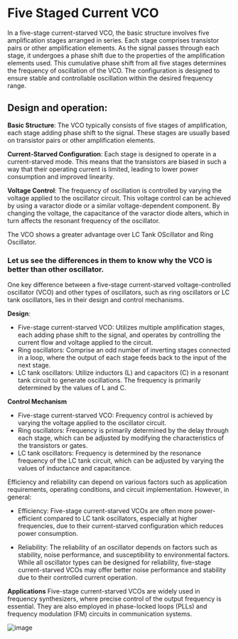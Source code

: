 # Five Staged Current VCO

In a five-stage current-starved VCO, the basic structure involves five amplification stages arranged in series. Each stage comprises transistor pairs or other amplification elements. As the signal passes through each stage, it undergoes a phase shift due to the properties of the amplification elements used. This cumulative phase shift from all five stages determines the frequency of oscillation of the VCO. The configuration is designed to ensure stable and controllable oscillation within the desired frequency range.

## Design and operation:

 **Basic Structure**:
    The VCO typically consists of five stages of amplification, each stage adding phase shift to the signal. These stages are usually based on transistor pairs or other amplification elements.

 **Current-Starved Configuration**:
    Each stage is designed to operate in a current-starved mode. This means that the transistors are biased in such a way that their operating current is limited, leading to lower power consumption and improved linearity.

 **Voltage Control**:
    The frequency of oscillation is controlled by varying the voltage applied to the oscillator circuit. This voltage control can be achieved by using a varactor diode or a similar voltage-dependent component. By changing the voltage, the capacitance of the varactor diode alters, which in turn affects the resonant frequency of the oscillator.

The VCO shows a greater advantage over LC Tank OScillator and Ring Oscillator.

### Let us see the differences in them to know why the VCO is better than other oscillator.

One key difference between a five-stage current-starved voltage-controlled oscillator (VCO) and other types of oscillators, such as ring oscillators or LC tank oscillators, lies in their design and control mechanisms.

**Design**: 
   - Five-stage current-starved VCO: Utilizes multiple amplification stages, each adding phase shift to the signal, and operates by controlling the current flow and voltage applied to the circuit.
   - Ring oscillators: Comprise an odd number of inverting stages connected in a loop, where the output of each stage feeds back to the input of the next stage.
   - LC tank oscillators: Utilize inductors (L) and capacitors (C) in a resonant tank circuit to generate oscillations. The frequency is primarily determined by the values of L and C.

 **Control Mechanism**
   - Five-stage current-starved VCO: Frequency control is achieved by varying the voltage applied to the oscillator circuit.
   - Ring oscillators: Frequency is primarily determined by the delay through each stage, which can be adjusted by modifying the characteristics of the transistors or gates.
   - LC tank oscillators: Frequency is determined by the resonance frequency of the LC tank circuit, which can be adjusted by varying the values of inductance and capacitance.

Efficiency and reliability can depend on various factors such as application requirements, operating conditions, and circuit implementation. However, in general:

- Efficiency: Five-stage current-starved VCOs are often more power-efficient compared to LC tank oscillators, especially at higher frequencies, due to their current-starved configuration which reduces power consumption.
  
- Reliability: The reliability of an oscillator depends on factors such as stability, noise performance, and susceptibility to environmental factors. While all oscillator types can be designed for reliability, five-stage current-starved VCOs may offer better noise performance and stability due to their controlled current operation.


 **Applications**
 Five-stage current-starved VCOs are widely used in frequency synthesizers, where precise control of the output frequency is essential. They are also employed in phase-locked loops (PLLs) and frequency modulation (FM) circuits in communication systems.



![image](https://github.com/user-attachments/assets/9f1f717b-3103-4324-860a-23a4fedefd68)
